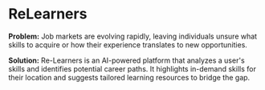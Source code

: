# ReLearners
**Problem:**  Job markets are evolving rapidly, leaving individuals unsure what skills to acquire or how their experience translates to new opportunities.

**Solution:** Re-Learners is an AI-powered platform that analyzes a user's skills and identifies potential career paths. It highlights in-demand skills for their location and suggests tailored learning resources to bridge the gap. 